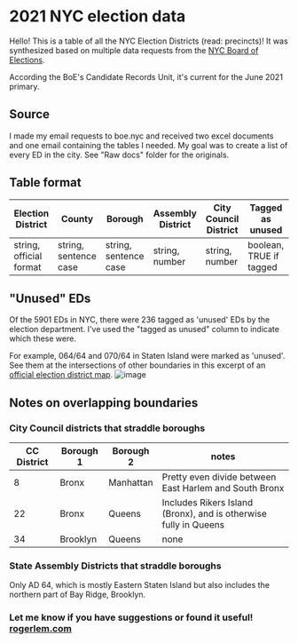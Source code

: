 # 2021 NYC election data

Hello! This is a table of all the NYC Election Districts (read: precincts)! It was synthesized based on multiple data requests from the [NYC Board of Elections](https://vote.nyc/). 

According the BoE's Candidate Records Unit, it's current for the June 2021 primary.
## Source
I made my email requests to boe.nyc and received two excel documents and one email containing the tables I needed. My goal was to create a list of every ED in the city. See "Raw docs" folder for the originals.

## Table format
| Election District  | County | Borough | Assembly District | City Council District | Tagged as unused |
| ------------- | ------------- | ------------- | ------------- | ------------- | ------------- |
| string, official format | string, sentence case | string, sentence case | string, number | string, number | boolean, TRUE if tagged |

## "Unused" EDs

Of the 5901 EDs in NYC, there were 236 tagged as 'unused' EDs by the election department. I've used the "tagged as unused" column to indicate which these were. 

For example, 064/64 and 070/64 in Staten Island were marked as 'unused'. See them at the intersections of other boundaries in this excerpt of an [official election district map](https://vote.nyc/sites/default/files/pdf/maps/ad/ad64.pdf). ![image](https://user-images.githubusercontent.com/6442309/116641916-8e851280-a922-11eb-9363-850f9bef5390.png)

## Notes on overlapping boundaries

### City Council districts that straddle boroughs
| CC District  | Borough 1 | Borough 2 | notes |
| ------------- | ------------- | ------------- | ------------- |
| 8  | Bronx  | Manhattan  | Pretty even divide between East Harlem and South Bronx  |
| 22  | Bronx  | Queens  | Includes Rikers Island (Bronx), and is otherwise fully in Queens  |
| 34  | Brooklyn  | Queens  | none  |

### State Assembly Districts that straddle boroughs
Only AD 64, which is mostly Eastern Staten Island but also includes the northern part of Bay Ridge, Brooklyn.


### Let me know if you have suggestions or found it useful! [rogerlem.com](https://rogerlem.com)
